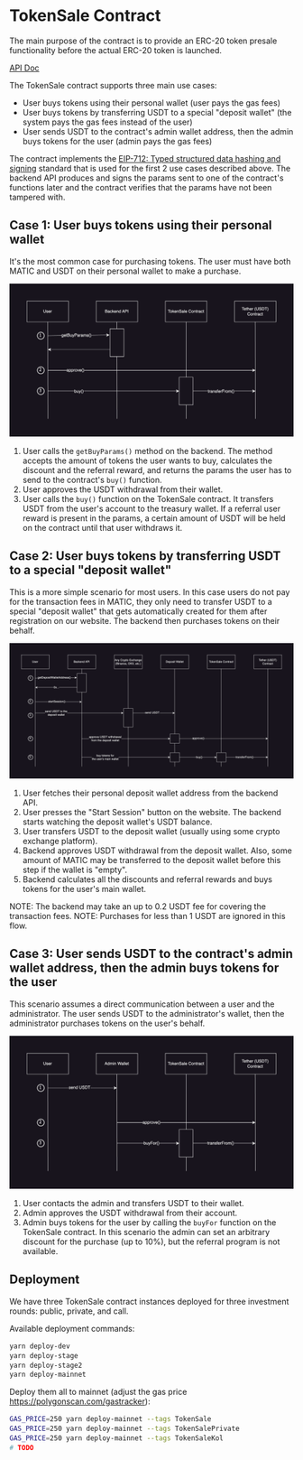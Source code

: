 # TokenSale Contract

The main purpose of the contract is to provide an ERC-20 token presale functionality before the actual ERC-20 token is launched.

[API Doc](api/TokenSale.md)

The TokenSale contract supports three main use cases:

- User buys tokens using their personal wallet (user pays the gas fees)
- User buys tokens by transferring USDT to a special "deposit wallet" (the system pays the gas fees instead of the user)
- User sends USDT to the contract's admin wallet address, then the admin buys tokens for the user (admin pays the gas fees)

The contract implements the [EIP-712: Typed structured data hashing and signing](https://eips.ethereum.org/EIPS/eip-712) standard that is used for the first 2 use cases described above. The backend API produces and signs the params sent to one of the contract's functions later and the contract verifies that the params have not been tampered with.

## Case 1: User buys tokens using their personal wallet

It's the most common case for purchasing tokens. The user must have both MATIC and USDT on their personal wallet to make a purchase.

![case_1](./assets/TokenSale_case1.png)

1. User calls the `getBuyParams()` method on the backend. The method accepts the amount of tokens the user wants to buy, calculates the discount and the referral reward, and returns the params the user has to send to the contract's `buy()` function.
2. User approves the USDT withdrawal from their wallet.
3. User calls the `buy()` function on the TokenSale contract. It transfers USDT from the user's account to the treasury wallet. If a referral user reward is present in the params, a certain amount of USDT will be held on the contract until that user withdraws it.

## Case 2: User buys tokens by transferring USDT to a special "deposit wallet"

This is a more simple scenario for most users. In this case users do not pay for the transaction fees in MATIC, they only need to transfer USDT to a special "deposit wallet" that gets automatically created for them after registration on our website. The backend then purchases tokens on their behalf.

![case_2](./assets/TokenSale_case2.png)

1. User fetches their personal deposit wallet address from the backend API.
2. User presses the "Start Session" button on the website. The backend starts watching the deposit wallet's USDT balance.
3. User transfers USDT to the deposit wallet (usually using some crypto exchange platform).
4. Backend approves USDT withdrawal from the deposit wallet. Also, some amount of MATIC may be transferred to the deposit wallet before this step if the wallet is "empty".
5. Backend calculates all the discounts and referral rewards and buys tokens for the user's main wallet.

NOTE: The backend may take an up to 0.2 USDT fee for covering the transaction fees.
NOTE: Purchases for less than 1 USDT are ignored in this flow.

## Case 3: User sends USDT to the contract's admin wallet address, then the admin buys tokens for the user

This scenario assumes a direct communication between a user and the administrator. The user sends USDT to the administrator's wallet, then the administrator purchases tokens on the user's behalf.

![case_3](./assets/TokenSale_case3.png)

1. User contacts the admin and transfers USDT to their wallet.
2. Admin approves the USDT withdrawal from their account.
3. Admin buys tokens for the user by calling the `buyFor` function on the TokenSale contract. In this scenario the admin can set an arbitrary discount for the purchase (up to 10%), but the referral program is not available.


## Deployment

We have three TokenSale contract instances deployed for three investment rounds: public, private, and call.

Available deployment commands:
```sh
yarn deploy-dev
yarn deploy-stage
yarn deploy-stage2
yarn deploy-mainnet
```

Deploy them all to mainnet (adjust the gas price https://polygonscan.com/gastracker):
```sh
GAS_PRICE=250 yarn deploy-mainnet --tags TokenSale
GAS_PRICE=250 yarn deploy-mainnet --tags TokenSalePrivate
GAS_PRICE=250 yarn deploy-mainnet --tags TokenSaleKol
# TODO
```

